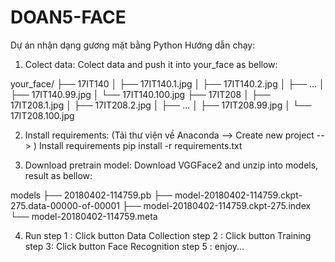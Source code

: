 # DOAN5-FACE
Dự án nhận dạng gương mặt bằng Python
Hướng dẫn chạy: 

1. Colect data:
Colect data and push it into your_face as bellow:

your_face/
├── 17IT140
│   ├── 17IT140.1.jpg
│   ├── 17IT140.2.jpg
│   ├── ...
│   ├── 17IT140.99.jpg
│   └── 17IT140.100.jpg
├── 17IT208
│   ├── 17IT208.1.jpg
│   ├── 17IT208.2.jpg
│   ├── ...
│   ├── 17IT208.99.jpg
│   └── 17IT208.100.jpg

2. Install requirements: (Tải thư viện về Anaconda --> Create new project --> )
Install requirements pip install -r requirements.txt

3. Download pretrain model:
Download VGGFace2 and unzip into models, result as bellow:

models
├── 20180402-114759.pb
├── model-20180402-114759.ckpt-275.data-00000-of-00001
├── model-20180402-114759.ckpt-275.index
└── model-20180402-114759.meta

4. Run
step 1 : Click button Data Collection
step 2 : Click button Training
step 3: Click button Face Recognition
step 5 : enjoy...


